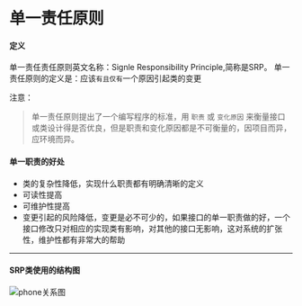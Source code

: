#  单一责任原则


#### 定义

单一责任责任原则英文名称：Signle Responsibility Principle,简称是SRP。
单一责任原则的定义是：应该`有且仅有`一个原因引起类的变更

注意：

>单一责任原则提出了一个编写程序的标准，用 `职责` 或 `变化原因` 来衡量接口或类设计得是否优良，但是职责和变化原因都是不可衡量的，因项目而异，应环境而异。



#### 单一职责的好处

* 类的复杂性降低，实现什么职责都有明确清晰的定义
* 可读性提高
* 可维护性提高
* 变更引起的风险降低，变更是必不可少的，如果接口的单一职责做的好，一个接口修改只对相应的实现类有影响，对其他的接口无影响，这对系统的扩张性，维护性都有非常大的帮助



-----------------------



#### SRP类使用的结构图

![phone关系图](/Users/peng.j.rui/iOS/DesignPattern/DesignPattern/DesignPattern/设计原则/SRP/Phone关系图.png)
